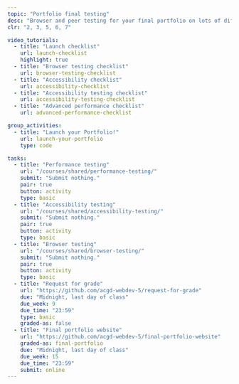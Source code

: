 ```yaml
---
topic: "Portfolio final testing"
desc: "Browser and peer testing for your final portfolio on lots of different devices and in lots of situations."
clr: "2, 3, 5, 6, 7"

video_tutorials:
  - title: "Launch checklist"
    url: launch-checklist
    highlight: true
  - title: "Browser testing checklist"
    url: browser-testing-checklist
  - title: "Accessibility checklist"
    url: accessibility-checklist
  - title: "Accessibility testing checklist"
    url: accessibility-testing-checklist
  - title: "Advanced performance checklist"
    url: advanced-performance-checklist

group_activities:
  - title: "Launch your Portfolio!"
    url: launch-your-portfolio
    type: code

tasks:
  - title: "Performance testing"
    url: "/courses/shared/performance-testing/"
    submit: "Submit nothing."
    pair: true
    button: activity
    type: basic
  - title: "Accessibility testing"
    url: "/courses/shared/accessibility-testing/"
    submit: "Submit nothing."
    pair: true
    button: activity
    type: basic
  - title: "Browser testing"
    url: "/courses/shared/browser-testing/"
    submit: "Submit nothing."
    pair: true
    button: activity
    type: basic
  - title: "Request for grade"
    url: "https://github.com/acgd-webdev-5/request-for-grade"
    due: "Midnight, last day of class"
    due_week: 9
    due_time: "23:59"
    type: basic
    graded-as: false
  - title: "Final portfolio website"
    url: "https://github.com/acgd-webdev-5/final-portfolio-website"
    graded-as: final-portfolio
    due: "Midnight, last day of class"
    due_week: 15
    due_time: "23:59"
    submit: online
---
```

